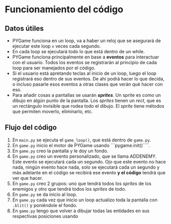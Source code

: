 # Funcionamiento del código
## Datos útiles
- PYGame funciona en un loop, va a haber un reloj que se asegurará de ejecutar este loop ```x``` veces cada segundo.
- En cada loop se ejecutará todo lo que está dentro de un while.
- PYGame funciona principalmente en base a **eventos** para interactuar con el usuario. Todos los eventos se registrarán al principio de cada loop para ser manejados por el código.
- Si el usuario está apretando teclas al inicio de un loop, luego el loop registrará eso dentro de sus eventos. De ahí podrá hacer lo que decida, o incluso pasarle esos eventos a otras clases que verán qué hacer con eso.
- Para añadir cosas a pantallas se usarán ***sprites***. Un sprite es como un dibujo en algún punto de la pantalla. Los *sprites* tienen un *rect*, que es un rectángulo invisible que rodea todo el dibujo. El *sprite* tiene métodos que permiten moverlo, eliminarlo, etc.

## Flujo del código
1. En ```main.py``` se ejecuta el ```game_loop()```, que está dentro de ```game.py```.
2. En ```game.py``` inicio el motor de PYGame usando ```pygame.init()````.
3. En ```game.py``` creo la pantalla y le doy un fondo.
4. En ```game.py``` creo un evento personalizado, que se llama ADDENEMY. Este evento se ejecutará cada un segundo. Ojo que este evento no hace nada, ningún evento hace nada, solo se ejecutará cada un segundo y más adelante en el código se recibirá ese evento **y el código** tendrá que ver que hacer.
5. En ```game.py``` creo 2 grupos: uno que tendrá todos los *sprites* de los enemigos y otro que tendrá todos los *sprites* de todo.
6. En ```game.py``` se da inicio al loop.
7. En ```game.py``` cada vez que inicio un loop actualizo toda la pantalla con ```.blit()``` y poniéndole el fondo.
8. En ```game.py``` tengo que volver a dibujar todas las entidades en sus respectivas posiciones usando